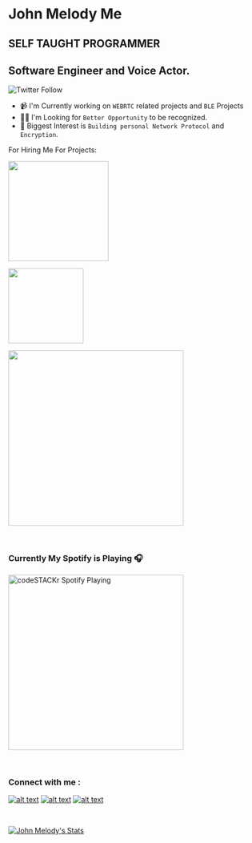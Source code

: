 # John Melody Me
## SELF TAUGHT PROGRAMMER
## Software Engineer and Voice Actor.

![Twitter Follow](https://img.shields.io/twitter/follow/johnmelodyme?label=@Johnmelodyme&logo=twitter&style=for-the-badge)


- 📹 I'm Currently working on `WEBRTC` related projects and `BLE` Projects
- 👨‍💻 I'm Looking for `Better Opportunity` to be recognized.
- 🔐 Biggest Interest is `Building personal Network Protocol` and `Encryption`.


For Hiring Me For Projects:
</br> 

[<img src="https://s3.amazonaws.com/fjds/gig_company/original/20/freelancer-logo.png?1587072521" alt="" width="200" />](https://www.freelancer.com/u/johnmelodyme)

[<img src="https://www.gigworks.co/assets/img/home-logo.png" alt="" width="150" />](https://www.gigworks.co/my/profile/view/johnmelodyme)

[<img src="https://devrant.com/static/devrant/img/devrant-landing-banner.png" alt="" width="350" />](https://devrant.com/users/johnmelodyme)

</br>

### Currently My Spotify is Playing 🎧

[<img src="https://now-playing-codestackr.vercel.app/api/spotify-playing" alt="codeSTACKr Spotify Playing" width="350" />](https://open.spotify.com/user/22sblyn4dsymya3xinw3umhai)

</br>

### Connect with me :
[![alt text][1.1]][1]
[![alt text][2.1]][2]
[![alt text][3.1]][3]



[1.1]: http://i.imgur.com/tXSoThF.png "http://www.twitter.com/johnmelodyme"
[2.1]: http://i.imgur.com/P3YfQoD.png "http://www.facebook.com/johnmelodyme"
[3.1]: http://i.imgur.com/0o48UoR.png "http://www.github.com/johnmelodyme"


[1]: http://www.twitter.com/johnmelodyme
[2]: http://www.facebook.com/johnmelodyme
[3]: http://www.github.com/johnmelodyme


</br>

[![John Melody's Stats](https://github-readme-stats.vercel.app/api?username=johnmelodyme&show_icons=true)](https://github.com/anuraghazra/github-readme-stats)

<!--[![Top Langs](https://github-readme-stats.vercel.app/api/top-langs/?username=johnmelodyme&langs_count=)](https://github.com/anuraghazra/github-readme-stats)-->
